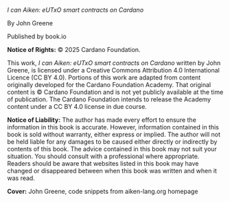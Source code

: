 *I can Aiken: eUTxO smart contracts on Cardano*

By John Greene

Published by book.io

**Notice of Rights:**
© 2025 Cardano Foundation. 

This work, *I can Aiken: eUTxO smart contracts on Cardano* written by John Greene, is licensed under a Creative Commons Attribution 4.0 International Licence (CC BY 4.0). 
Portions of this work are adapted from content originally developed for the Cardano Foundation Academy. That original content is © Cardano Foundation and is not yet publicly available at the time of publication. The Cardano Foundation intends to release the Academy content under a CC BY 4.0 license in due course.

**Notice of Liability:**
The author has made every effort to ensure the information in this book is accurate. However, information contained in this book is sold without warranty, either express or implied. The author will not be held liable for any damages to be caused either directly or indirectly by contents of this book. The advice contained in this book may not suit your situation. You should consult with a professional where appropriate. Readers should be aware that websites listed in this book may have changed or disappeared between when this book was written and when it was read. 

**Cover:** John Greene, code snippets from aiken-lang.org homepage

